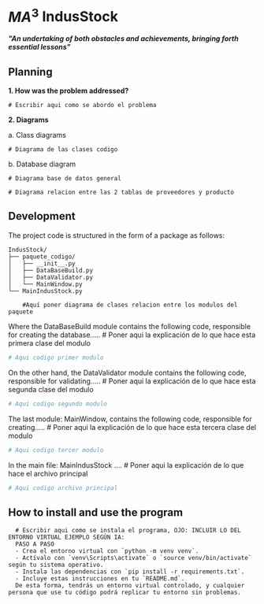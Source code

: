 # $MA^3$ IndusStock

***"An undertaking of both obstacles and achievements, bringing forth essential lessons"***

## Planning
**1. How was the problem addressed?**

```mermaid
# Escribir aqui como se abordo el problema
```

**2. Diagrams**

   a. Class diagrams

```mermaid
# Diagrama de las clases codigo
```

   b. Database diagram

```mermaid
# Diagrama base de datos general
```

```mermaid
# Diagrama relacion entre las 2 tablas de proveedores y producto
```
 
## Development

The project code is structured in the form of a package as follows:

```
IndusStock/
├── paquete_codigo/
│   ├── __init__.py
│   ├── DataBaseBuild.py
│   ├── DataValidator.py
│   └── MainWindow.py
└── MainIndusStock.py
```

```mermaid
    #Aquí poner diagrama de clases relacion entre los modulos del paquete
```

Where the DataBaseBuild module contains the following code, responsible for creating the database..... # Poner aqui la explicación de lo que hace esta primera clase del modulo

```python
# Aqui codigo primer modulo
```

On the other hand, the DataValidator module contains the following code, responsible for validating..... # Poner aqui la explicación de lo que hace esta segunda clase del modulo

```python
# Aqui codigo segundo modulo
```

The last module: MainWindow, contains the following code, responsible for creating..... # Poner aqui la explicación de lo que hace esta tercera clase del modulo

```python
# Aqui codigo tercer modulo
```

In the main file: MainIndusStock .... # Poner aqui la explicación de lo que hace el archivo principal

```python
# Aqui codigo archivo principal
```

## How to install and use the program

      # Escribir aqui como se instala el programa, OJO: INCLUIR LO DEL ENTORNO VIRTUAL EJEMPLO SEGÚN IA: 
      PASO A PASO
      - Crea el entorno virtual con `python -m venv venv`.
      - Actívalo con `venv\Scripts\activate` o `source venv/bin/activate` según tu sistema operativo.
      - Instala las dependencias con `pip install -r requirements.txt`.
      - Incluye estas instrucciones en tu `README.md`.
      De esta forma, tendrás un entorno virtual controlado, y cualquier persona que use tu código podrá replicar tu entorno sin problemas.
